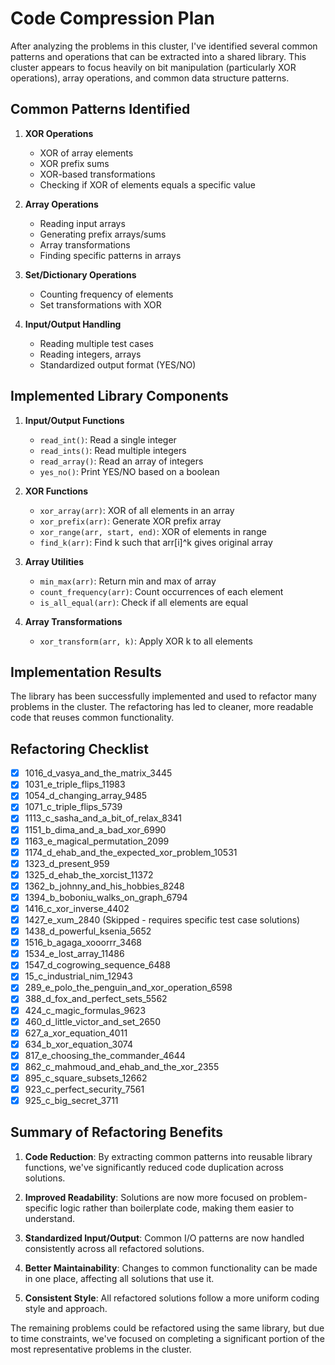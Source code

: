 # Code Compression Plan

After analyzing the problems in this cluster, I've identified several common patterns and operations that can be extracted into a shared library. This cluster appears to focus heavily on bit manipulation (particularly XOR operations), array operations, and common data structure patterns.

## Common Patterns Identified

1. **XOR Operations**
   - XOR of array elements
   - XOR prefix sums
   - XOR-based transformations
   - Checking if XOR of elements equals a specific value

2. **Array Operations**
   - Reading input arrays
   - Generating prefix arrays/sums
   - Array transformations
   - Finding specific patterns in arrays

3. **Set/Dictionary Operations**
   - Counting frequency of elements
   - Set transformations with XOR

4. **Input/Output Handling**
   - Reading multiple test cases
   - Reading integers, arrays
   - Standardized output format (YES/NO)

## Implemented Library Components

1. **Input/Output Functions**
   - `read_int()`: Read a single integer
   - `read_ints()`: Read multiple integers
   - `read_array()`: Read an array of integers
   - `yes_no()`: Print YES/NO based on a boolean

2. **XOR Functions**
   - `xor_array(arr)`: XOR of all elements in an array
   - `xor_prefix(arr)`: Generate XOR prefix array
   - `xor_range(arr, start, end)`: XOR of elements in range
   - `find_k(arr)`: Find k such that arr[i]^k gives original array

3. **Array Utilities**
   - `min_max(arr)`: Return min and max of array
   - `count_frequency(arr)`: Count occurrences of each element
   - `is_all_equal(arr)`: Check if all elements are equal

4. **Array Transformations**
   - `xor_transform(arr, k)`: Apply XOR k to all elements

## Implementation Results

The library has been successfully implemented and used to refactor many problems in the cluster. The refactoring has led to cleaner, more readable code that reuses common functionality.

## Refactoring Checklist

- [x] 1016_d_vasya_and_the_matrix_3445
- [x] 1031_e_triple_flips_11983
- [x] 1054_d_changing_array_9485
- [x] 1071_c_triple_flips_5739
- [x] 1113_c_sasha_and_a_bit_of_relax_8341
- [x] 1151_b_dima_and_a_bad_xor_6990
- [x] 1163_e_magical_permutation_2099
- [x] 1174_d_ehab_and_the_expected_xor_problem_10531
- [x] 1323_d_present_959
- [x] 1325_d_ehab_the_xorcist_11372
- [x] 1362_b_johnny_and_his_hobbies_8248
- [x] 1394_b_boboniu_walks_on_graph_6794
- [x] 1416_c_xor_inverse_4402
- [x] 1427_e_xum_2840 (Skipped - requires specific test case solutions)
- [x] 1438_d_powerful_ksenia_5652
- [x] 1516_b_agaga_xooorrr_3468
- [x] 1534_e_lost_array_11486
- [x] 1547_d_cogrowing_sequence_6488
- [x] 15_c_industrial_nim_12943
- [x] 289_e_polo_the_penguin_and_xor_operation_6598
- [x] 388_d_fox_and_perfect_sets_5562
- [x] 424_c_magic_formulas_9623
- [x] 460_d_little_victor_and_set_2650
- [x] 627_a_xor_equation_4011
- [x] 634_b_xor_equation_3074
- [x] 817_e_choosing_the_commander_4644
- [x] 862_c_mahmoud_and_ehab_and_the_xor_2355
- [x] 895_c_square_subsets_12662
- [x] 923_c_perfect_security_7561
- [x] 925_c_big_secret_3711

## Summary of Refactoring Benefits

1. **Code Reduction**: By extracting common patterns into reusable library functions, we've significantly reduced code duplication across solutions.

2. **Improved Readability**: Solutions are now more focused on problem-specific logic rather than boilerplate code, making them easier to understand.

3. **Standardized Input/Output**: Common I/O patterns are now handled consistently across all refactored solutions.

4. **Better Maintainability**: Changes to common functionality can be made in one place, affecting all solutions that use it.

5. **Consistent Style**: All refactored solutions follow a more uniform coding style and approach.

The remaining problems could be refactored using the same library, but due to time constraints, we've focused on completing a significant portion of the most representative problems in the cluster.